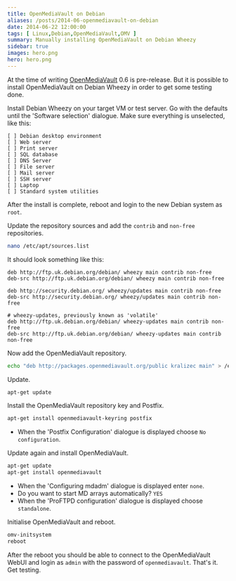 ```yaml
---
title: OpenMediaVault on Debian
aliases: /posts/2014-06-openmediavault-on-debian
date: 2014-06-22 12:00:00
tags: [ Linux,Debian,OpenMediaVault,OMV ]
summary: Manually installing OpenMediaVault on Debian Wheezy
sidebar: true
images: hero.png
hero: hero.png
---
```


At the time of writing [OpenMediaVault](http://www.openmediavault.org/) 0.6 is
pre-release. But it is possible to install OpenMediaVault on Debian Wheezy in
order to get some testing done.

Install Debian Wheezy on your target VM or test server. Go with the defaults
until the 'Software selection' dialogue. Make sure everything is unselected, like this:

```text
[ ] Debian desktop environment
[ ] Web server
[ ] Print server
[ ] SQL database
[ ] DNS Server
[ ] File server
[ ] Mail server
[ ] SSH server
[ ] Laptop
[ ] Standard system utilities
```

After the install is complete, reboot and login to the new Debian system
as `root`.

Update the repository sources and add the `contrib` and `non-free`
repositories.

```bash
nano /etc/apt/sources.list
```

It should look something like this:

```text
deb http://ftp.uk.debian.org/debian/ wheezy main contrib non-free
deb-src http://ftp.uk.debian.org/debian/ wheezy main contrib non-free

deb http://security.debian.org/ wheezy/updates main contrib non-free
deb-src http://security.debian.org/ wheezy/updates main contrib non-free

# wheezy-updates, previously known as 'volatile'
deb http://ftp.uk.debian.org/debian/ wheezy-updates main contrib non-free
deb-src http://ftp.uk.debian.org/debian/ wheezy-updates main contrib non-free
```

Now add the OpenMediaVault repository.

```bash
echo "deb http://packages.openmediavault.org/public kralizec main" > /etc/apt/sources.list.d/openmediavault.list
```

Update.

```bash
apt-get update
```

Install the OpenMediaVault repository key and Postfix.

```bash
apt-get install openmediavault-keyring postfix
```

  * When the 'Postfix Configuration' dialogue is displayed choose `No
  configuration`.

Update again and install OpenMediaVault.

```bash
apt-get update
apt-get install openmediavault
```

  * When the 'Configuring mdadm' dialogue is displayed enter `none`.
  * Do you want to start MD arrays automatically? `YES`
  * When the 'ProFTPD configuration' dialogue is displayed choose
  `standalone`.

Initialise OpenMediaVault and reboot.

```bash
omv-initsystem
reboot
```

After the reboot you should be able to connect to the OpenMediaVault WebUI and
login as `admin` with the password of `openmediavault`. That's it. Get testing.
